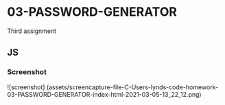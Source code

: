 # 03-PASSWORD-GENERATOR
Third assignment

## JS

### Screenshot
![screenshot] (assets/screencapture-file-C-Users-lynds-code-homework-03-PASSWORD-GENERATOR-index-html-2021-03-05-13_22_12.png)